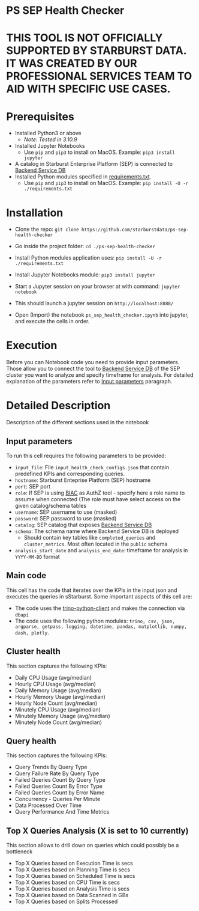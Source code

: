 # PS SEP Health Checker

# THIS TOOL IS NOT OFFICIALLY SUPPORTED BY STARBURST DATA.  IT WAS CREATED BY OUR PROFESSIONAL SERVICES TEAM TO AID WITH SPECIFIC USE CASES.

# Prerequisites
   - Installed Python3 or above
        * *Note*: *Tested in 3.10.9*
   - Installed Jupyter Notebooks
        * Use `pip` and `pip3` to install on MacOS. Example: `pip3 install jupyter`
   - A catalog in Starburst Enterprise Platform (SEP) is connected to [Backend Service DB](https://docs.starburst.io/latest/admin/backend-service.html)
   - Installed Python modules specified in [requirements.txt](https://github.com/starburstdata/ps-sep-health-checker/blob/main/requirements.txt).
        * Use `pip` and `pip3` to install on MacOS. Example: `pip install -U -r ./requirements.txt`

# Installation
   - Clone the repo:
   `git clone https://github.com/starburstdata/ps-sep-health-checker`

   - Go inside the project folder:
   `cd ./ps-sep-health-checker`

   - Install Python modules application uses:
   `pip install -U -r ./requirements.txt`

   - Install Jupyter Notebooks module:
   `pip3 install jupyter`

   - Start a Jupyter session on your browser at with command:
   `jupyter notebook`

   - This should launch a jupyter session on `http://localhost:8888/`

   - Open (Import) the notebook `ps_sep_health_checker.ipynb` into jupyter, and execute the cells in order.

# Execution
Before you can Notebook code you need to provide input parameters. Those allow you to connect the tool to [Backend Service DB](https://docs.starburst.io/latest/admin/backend-service.html) of the SEP cluster you want to analyze and specify timeframe for analysis. For detailed explanation of the parameters refer to [Input parameters](https://github.com/starburstdata/ps-sep-health-checker/tree/main?tab=readme-ov-file#input-parameters) paragraph.

# Detailed Description

Description of the different sections used in the notebook

## Input parameters
To run this cell requires the following parameters to be provided:
- `input_file`: File `input_health_check_configs.json` that contain predefined KPIs and corresponding queries.
- `hostname`: Starburst Enteprise Platform (SEP) hostname
- `port`: SEP port
- `role`: If SEP is using [BIAC](https://docs.starburst.io/latest/security/biac-overview.html) as AuthZ tool - specify here a role name to assume when connected (The role must have select access on the given catalog/schema tables
- `username`: SEP username to use (masked)
- `password`: SEP password to use (masked)
- `catalog`: SEP catalog that exposes [Backend Service DB](https://docs.starburst.io/latest/admin/backend-service.html)
- `schema`: The schema name where Backend Service DB is deployed
     * Should contain key tables like `completed_queries` and `cluster_metrics`. Most often located in the `public` schema
 - `analysis_start_date` and `analysis_end_date`: timeframe for analysis in `YYYY-MM-DD` format
    
## Main code
This cell has the code that iterates over the KPIs in the input json and executes the queries in sStarburst. Some important aspects of this cell are:
- The code uses the [trino-python-client](https://github.com/trinodb/trino-python-client) and makes the connection via `dbapi`
- The code uses the following python modules: `trino, csv, json, argparse, getpass, logging, datetime, pandas, matplotlib, numpy, dash, plotly`.
    
## Cluster health
This section captures the following KPIs:
- Daily CPU Usage (avg/median)
- Hourly CPU Usage (avg/median)
- Daily Memory Usage (avg/median)
- Hourly Memory Usage (avg/median)
- Hourly Node Count (avg/median)
- Minutely CPU Usage (avg/median)
- Minutely Memory Usage (avg/median)
- Minutely Node Count (avg/median)

## Query health
This section captures the following KPIs:
- Query Trends By Query Type
- Query Failure Rate By Query Type
- Failed Queries Count By Query Type
- Failed Queries Count By Error Type
- Failed Queries Count by Error Name
- Concurrency - Queries Per Minute
- Data Processed Over Time
- Query Performance And Time Metrics
    
## Top X Queries Analysis (X is set to 10 currently)
This section allows to drill down on queries which could possibly be a bottleneck
- Top X Queries based on Execution Time is secs
- Top X Queries based on Planning Time is secs
- Top X Queries based on Scheduled Time is secs
- Top X Queries based on CPU Time is secs
- Top X Queries based on Analysis Time is secs
- Top X Queries based on Data Scanned in GBs
- Top X Queries based on Splits Processed
